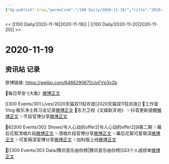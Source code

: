 ```yaml
---
{"dg-publish":true,"permalink":"/100 Daily/2020-11-19/","title":"2020-11-19","created":"2023-04-08T17:05:36.017+08:00","updated":"2023-04-08T17:06:20.290+08:00"}
---
```



<< [[100 Daily/2020-11-18\|2020-11-18]] | [[100 Daily/2020-11-20\|2020-11-20]] >>

# 2020-11-19

## 资讯站 记录

原博链接: https://weibo.com/6466290670/JuFVp3v2b

💫每日早安·《大鱼》[微博正文](https://m.weibo.cn/6466290670/4572888713138734)

[[300 Events/301 Lives/2020天猫双11狂欢夜\|2020天猫双11狂欢夜]]
💫工作室Vlog·极乐净土练习全记录[微博正文](https://m.weibo.cn/6466290670/4573049388538012)
💫东方卫视《文娱新天地》
✨抖音更新提醒[微博正文](https://m.weibo.cn/6466290670/4572892425618338)
✨节目官博分享[微博正文](https://m.weibo.cn/6466290670/4573047622735248)

💫《[[300 Events/302 Shows/令人心动的offer2\|令人心动的offer2]]》第二期
✨幕后花絮清唱片段[微博正文](https://m.weibo.cn/6466290670/4572984859953660)
✨清唱片段官博分享[微博正文](https://m.weibo.cn/6466290670/4573036348703583)
✨幕后花絮可爱萌深[微博正文](https://m.weibo.cn/6466290670/4572986176971205)
✨可爱萌深官博分享[微博正文](https://m.weibo.cn/6466290670/4573036940631107)
✨加料版上线[微博正文](https://m.weibo.cn/6466290670/4573085657210847)

💫[[300 Events/303 Data/腾讯音乐由你榜\|腾讯音乐由你榜]]Q3个人成绩单[微博正文](https://m.weibo.cn/6733257358/4573050287427377)
